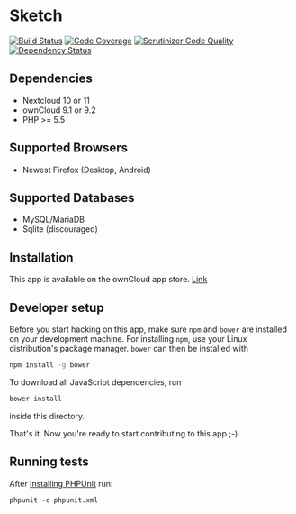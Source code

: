 # Sketch

[![Build Status](https://travis-ci.org/ChristophWurst/sketch.svg?branch=master)](https://travis-ci.org/ChristophWurst/sketch)
[![Code Coverage](https://scrutinizer-ci.com/g/ChristophWurst/sketch/badges/coverage.png?b=master)](https://scrutinizer-ci.com/g/ChristophWurst/sketch/?branch=master)
[![Scrutinizer Code Quality](https://scrutinizer-ci.com/g/ChristophWurst/sketch/badges/quality-score.png?b=master)](https://scrutinizer-ci.com/g/ChristophWurst/sketch/?branch=master)
[![Dependency Status](https://www.versioneye.com/user/projects/56cf639a6b21e500355b1350/badge.svg?style=flat)](https://www.versioneye.com/user/projects/56cf639a6b21e500355b1350)

## Dependencies
* Nextcloud 10 or 11
* ownCloud 9.1 or 9.2
* PHP >= 5.5

## Supported Browsers
* Newest Firefox (Desktop, Android)

## Supported Databases
* MySQL/MariaDB
* Sqlite (discouraged)

## Installation
This app is available on the ownCloud app store. [Link](https://apps.owncloud.com/content/show.php/Sketch?content=174146)

## Developer setup
Before you start hacking on this app, make sure ``npm`` and ``bower`` are installed
on your development machine. For installing ``npm``, use your Linux distribution's
package manager. ``bower`` can then be installed with
```bash
npm install -g bower
```

To download all JavaScript dependencies, run
```bash
bower install
```
inside this directory.

That's it. Now you're ready to start contributing to this app ;-)

## Running tests
After [Installing PHPUnit](http://phpunit.de/getting-started.html) run:

    phpunit -c phpunit.xml
